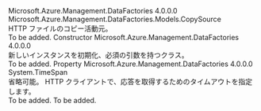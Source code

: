 <Type Name="HttpSource" FullName="Microsoft.Azure.Management.DataFactories.Models.HttpSource">
  <TypeSignature Language="C#" Value="public class HttpSource : Microsoft.Azure.Management.DataFactories.Models.CopySource" />
  <TypeSignature Language="ILAsm" Value=".class public auto ansi beforefieldinit HttpSource extends Microsoft.Azure.Management.DataFactories.Models.CopySource" />
  <TypeSignature Language="DocId" Value="T:Microsoft.Azure.Management.DataFactories.Models.HttpSource" />
  <TypeSignature Language="VB.NET" Value="Public Class HttpSource&#xA;Inherits CopySource" />
  <TypeSignature Language="F#" Value="type HttpSource = class&#xA;    inherit CopySource" />
  <AssemblyInfo>
    <AssemblyName>Microsoft.Azure.Management.DataFactories</AssemblyName>
    <AssemblyVersion>4.0.0.0</AssemblyVersion>
  </AssemblyInfo>
  <Base>
    <BaseTypeName>Microsoft.Azure.Management.DataFactories.Models.CopySource</BaseTypeName>
  </Base>
  <Interfaces />
  <Docs>
    <summary>
            HTTP ファイルのコピー活動元。
            </summary>
    <remarks>To be added.</remarks>
  </Docs>
  <Members>
    <Member MemberName=".ctor">
      <MemberSignature Language="C#" Value="public HttpSource ();" />
      <MemberSignature Language="ILAsm" Value=".method public hidebysig specialname rtspecialname instance void .ctor() cil managed" />
      <MemberSignature Language="DocId" Value="M:Microsoft.Azure.Management.DataFactories.Models.HttpSource.#ctor" />
      <MemberSignature Language="VB.NET" Value="Public Sub New ()" />
      <MemberType>Constructor</MemberType>
      <AssemblyInfo>
        <AssemblyName>Microsoft.Azure.Management.DataFactories</AssemblyName>
        <AssemblyVersion>4.0.0.0</AssemblyVersion>
      </AssemblyInfo>
      <Parameters />
      <Docs>
        <summary>
            新しいインスタンスを初期化、<see cref="T:Microsoft.Azure.Management.DataFactories.Models.HttpSource" />必須の引数を持つクラス。
            </summary>
        <remarks>To be added.</remarks>
      </Docs>
    </Member>
    <Member MemberName="RequestTimeout">
      <MemberSignature Language="C#" Value="public TimeSpan RequestTimeout { get; set; }" />
      <MemberSignature Language="ILAsm" Value=".property instance valuetype System.TimeSpan RequestTimeout" />
      <MemberSignature Language="DocId" Value="P:Microsoft.Azure.Management.DataFactories.Models.HttpSource.RequestTimeout" />
      <MemberSignature Language="VB.NET" Value="Public Property RequestTimeout As TimeSpan" />
      <MemberSignature Language="F#" Value="member this.RequestTimeout : TimeSpan with get, set" Usage="Microsoft.Azure.Management.DataFactories.Models.HttpSource.RequestTimeout" />
      <MemberType>Property</MemberType>
      <AssemblyInfo>
        <AssemblyName>Microsoft.Azure.Management.DataFactories</AssemblyName>
        <AssemblyVersion>4.0.0.0</AssemblyVersion>
      </AssemblyInfo>
      <ReturnValue>
        <ReturnType>System.TimeSpan</ReturnType>
      </ReturnValue>
      <Docs>
        <summary>
            省略可能。 HTTP クライアントで、応答を取得するためのタイムアウトを指定します。 
            </summary>
        <value>To be added.</value>
        <remarks>To be added.</remarks>
      </Docs>
    </Member>
  </Members>
</Type>